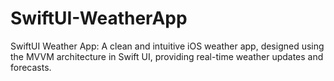 # SwiftUI-WeatherApp
SwiftUI Weather App: A clean and intuitive iOS weather app, designed using the MVVM architecture in Swift UI, providing real-time weather updates and forecasts.
